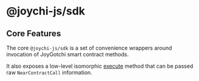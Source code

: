 
# @joychi-js/sdk

## Core Features

The core `@joychi-js/sdk` is a set of convenience wrappers around invocation of JoyGotchi smart contract methods.

It also exposes a low-level isomorphic [execute](#execute) method that can be passed raw `NearContractCall` information.
